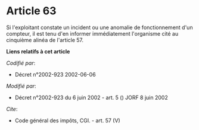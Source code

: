 # Article 63

Si l'exploitant constate un incident ou une anomalie de fonctionnement d'un compteur, il est tenu d'en informer immédiatement
l'organisme cité au cinquième alinéa de l'article 57.

**Liens relatifs à cet article**

_Codifié par_:

  - Décret n°2002-923 2002-06-06

_Modifié par_:

  - Décret n°2002-923 du 6 juin 2002 - art. 5 () JORF 8 juin 2002

_Cite_:

  - Code général des impôts, CGI. - art. 57 (V)
